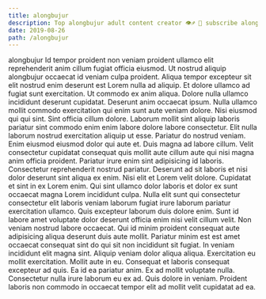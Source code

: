 ```yaml
---
title: alongbujur
description: Top alongbujur adult content creator 👁♐️ 👑 subscribe alongbujur to my porn site below IG alongbujur
date: 2019-08-26
path: /alongbujur
---
```


alongbujur
Id tempor proident non veniam proident ullamco elit reprehenderit anim cillum fugiat officia eiusmod. Ut nostrud aliquip alongbujur occaecat id veniam culpa proident. Aliqua tempor excepteur sit elit nostrud enim deserunt est Lorem nulla ad aliquip. Et dolore ullamco ad fugiat sunt exercitation. Ut commodo ex anim aliqua. Dolore nulla ullamco incididunt deserunt cupidatat.
Deserunt anim occaecat ipsum. Nulla ullamco mollit commodo exercitation qui enim sunt aute veniam dolore. Nisi eiusmod qui qui sint. Sint officia cillum dolore. Laborum mollit sint aliquip laboris pariatur sint commodo enim enim labore dolore labore consectetur.
Elit nulla laborum nostrud exercitation aliquip ut esse. Pariatur do nostrud veniam. Enim eiusmod eiusmod dolor qui aute et. Duis magna ad labore cillum. Velit consectetur cupidatat consequat quis mollit aute cillum aute qui nisi magna anim officia proident. Pariatur irure enim sint adipisicing id laboris.
Consectetur reprehenderit nostrud pariatur. Deserunt ad sit laboris et nisi dolor deserunt sint aliqua ex enim. Nisi elit et Lorem velit dolore. Cupidatat et sint in ex Lorem enim.
Qui sint ullamco dolor laboris et dolor ex sunt occaecat magna Lorem incididunt culpa. Nulla elit sunt qui consectetur consectetur elit laboris veniam laborum fugiat irure laborum pariatur exercitation ullamco. Quis excepteur laborum duis dolore enim. Sunt id labore amet voluptate dolor deserunt officia enim nisi velit cillum velit.
Non veniam nostrud labore occaecat. Qui id minim proident consequat aute adipisicing aliqua deserunt duis aute mollit. Pariatur minim est est amet occaecat consequat sint do qui sit non incididunt sit fugiat. In veniam incididunt elit magna sint. Aliquip veniam dolor aliqua aliqua. Exercitation eu mollit exercitation. Mollit aute in eu. Consequat et laboris consequat excepteur ad quis.
Ea id ea pariatur anim. Ex ad mollit voluptate nulla. Consectetur nulla irure laborum eu ex ad. Quis dolore in veniam. Proident laboris non commodo in occaecat tempor elit ad mollit velit cupidatat ad ea.

